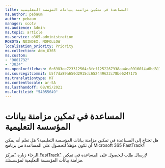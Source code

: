 ```yaml
---
title: المساعدة في تمكين مزامنة بيانات المؤسسة التعليمية
ms.author: pebaum
author: pebaum
manager: scotv
ms.audience: Admin
ms.topic: article
ms.service: o365-administration
ROBOTS: NOINDEX, NOFOLLOW
localization_priority: Priority
ms.collection: Adm_O365
ms.custom:
- "9001732"
- "3834"
ms.openlocfilehash: 6c6983ee723312564c8fcf1252267938aa4ea0916014a6bd81188308f4cdb488
ms.sourcegitcommit: b5f7da89a650d2915dc652449623c78be6247175
ms.translationtype: MT
ms.contentlocale: ar-SA
ms.lasthandoff: 08/05/2021
ms.locfileid: "54055649"
---
```

# <a name="help-enabling-school-data-sync"></a>المساعدة في تمكين مزامنة بيانات المؤسسة التعليمية

هل تحتاج إلى المساعدة في تمكين مزامنة بيانات المؤسسة التعليمية؟ هل تعلم أنه يمكن أن تكون مؤهلاً للحصول على المساعدة من برنامج Microsoft 365 FastTrack؟

الرجاء زيارة ["مركز FastTrack"](https://www.microsoft.com/fasttrack) لإرسال طلب للحصول على المساعدة في تمكين مزامنة بيانات المؤسسة التعليمية لمؤسستك.
